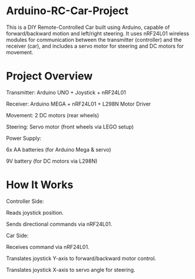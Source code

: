 # Arduino-RC-Car-Project
This is a DIY Remote-Controlled Car built using Arduino, capable of forward/backward motion and left/right steering. It uses nRF24L01 wireless modules for communication between the transmitter (controller) and the receiver (car), and includes a servo motor for steering and DC motors for movement.
# Project Overview
Transmitter: Arduino UNO + Joystick + nRF24L01

Receiver: Arduino MEGA + nRF24L01 + L298N Motor Driver

Movement: 2 DC motors (rear wheels)

Steering: Servo motor (front wheels via LEGO setup)

Power Supply:

6x AA batteries (for Arduino Mega & servo)

9V battery (for DC motors via L298N)

# How It Works
Controller Side:

Reads joystick position.

Sends directional commands via nRF24L01.

Car Side:

Receives command via nRF24L01.

Translates joystick Y-axis to forward/backward motor control.

Translates joystick X-axis to servo angle for steering.
